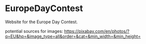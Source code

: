 # EuropeDayContest
Website for the Europe Day Contest.

potential sources for images: https://pixabay.com/en/photos/?q=EU&hp=&image_type=all&order=&cat=&min_width=&min_height=
